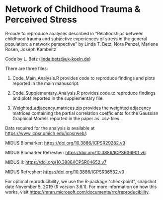 # Network of Childhood Trauma & Perceived Stress

R-code to reproduce analyses described in 
"Relationships between childhood trauma and subjective experiences of stress in the general population: a network perspective"
by Linda T. Betz, Nora Penzel, Marlene Rosen, Joseph Kambeitz

Code by L. Betz (linda.betz@uk-koeln.de)

There are three files: 

1) Code_Main_Analysis.R provides code to reproduce findings and plots reported in the main manuscript.

2) Code_Supplementary_Analysis.R provides code to reproduce findings and plots reported in the supplementary file.

3) Weighted_adjacency_matrices.zip provides the weighted adjacency matrices containing the partial correlation coefficients for the Gaussian Graphical Models reported in the paper as .csv-files.


Data required for the analysis is available at https://www.icpsr.umich.edu/icpsrweb/:

MIDUS Biomarker: https://doi.org/10.3886/ICPSR29282.v9

MIDUS Biomarker Refresher: https://doi.org/10.3886/ICPSR36901.v6

MIDUS II: https://doi.org/10.3886/ICPSR04652.v7

MIDUS Refresher: https://doi.org/10.3886/ICPSR36532.v3


For optimal reproducibility, we use the R-package "checkpoint", snapshot date November 5, 2019 (R version 3.6.1). For more information on how this works, visit https://mran.microsoft.com/documents/rro/reproducibility.
